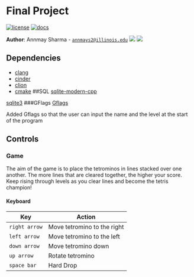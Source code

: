 # Final Project

[![license](https://img.shields.io/badge/license-MIT-green)](LICENSE)
[![docs](https://img.shields.io/badge/docs-yes-brightgreen)](docs/README.md)



**Author**: Annmay Sharma - [`annmays2@illinois.edu`](mailto:annmays2@illinois.edu)
![](https://imgur.com/0Ib7ZOq.png)
![](https://imgur.com/1HfxVfb.pngk)


## Dependencies

- [clang](https://clang.llvm.org/) 
- [cinder](https://libcinder.org/) 
- [clion](https://www.jetbrains.com/clion/)
- [cmake](https://cmake.org/)
##SQL
[sqlite-modern-cpp](https://github.com/SqliteModernCpp/sqlite_modern_cpp.git)

[sqlite3](https://github.com/alex85k/sqlite3-cmake.git)
###GFlags
[Gflags](https://docs.microsoft.com/en-us/windows-hardware/drivers/debugger/gflags)

Added Gflags so that the user can input the name and the level at the start of the program

## Controls

### Game

The aim of the game is to place the tetrominos in lines stacked over one another. The more lines 
that are cleared together, the higher your score. Keep rising through levels  as you clear lines and become the tetris
champion!
#### Keyboard

| Key            | Action                                                      |
|----------      |-------------------------------------------------------------|
| `right arrow`  | Move tetromino to the right                                           |
| `left arrow`            | Move tetromino to the left                                            |
| `down arrow`      | Move tetromino down                                                        |
| `up arrow`     | Rotate tetromino  
| `space bar`      | Hard Drop
